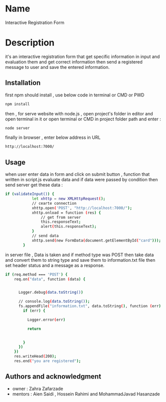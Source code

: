 # Name
Interactive Registration Form



# Description

it's an interactive registration form that get specific information in input and evaluation them and get correct information then send a registered message to user and save the entered information.

## Installation

first npm should install , use below code in terminal or CMD or PWD

```bash
npm install
```
then , for serve website with node.js , open project's folder in editor and open terminal in it or open terminal or CMD in project folder path and enter :
```bash
node server 
```
finally in browser , enter below address in URL
```bash
http://localhost:7000/
```
## Usage
when user enter data in form and click on submit button , function that written in script.js evaluate data and if data were passed by condition then send server get these data :
```bash
if (validateInput()) {
            let xhttp = new XMLHttpRequest();
            // cearte connection
            xhttp.open('POST', "http://localhost:7000/");
            xhttp.onload = function (res) {
                // get from server
                this.responseText;
                alert(this.responseText);
            }
            // send data
            xhttp.send(new FormData(document.getElementById("card")));
        }
```
in server file , Data is taken and if method type was POST then take data and convert them to string type and save them to information.txt file then set header status and a message as a response.
```bash
if (req.method === 'POST') {
    req.on("data", function (data) {


      Logger.debug(data.toString())

      // console.log(data.toString());
      fs.appendFile("information.txt", data.toString(), function (err) {
        if (err) {

          Logger.error(err)

          return

      
        }
      })
    })
    res.writeHead(200);
    res.end("you are registered");
```
## Authors and acknowledgment
- owner : Zahra Zafarzade
- mentors : Aien Saidi , Hossein Rahimi and MohammadJavad Hasanzade

